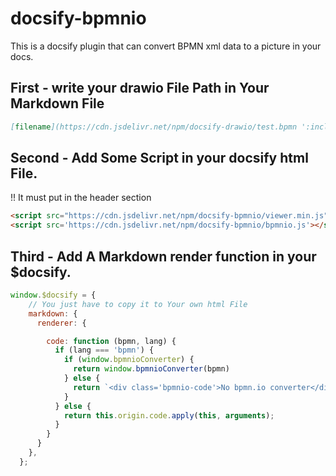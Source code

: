 # docsify-bpmnio

This is a docsify plugin that can convert BPMN xml data to a picture in your docs.

## First - write your drawio File Path in Your Markdown File

```md
[filename](https://cdn.jsdelivr.net/npm/docsify-drawio/test.bpmn ':include :type=bpmn')
```

## Second - Add Some Script in your docsify html File.

!! It must put in the header section 

```html
<script src="https://cdn.jsdelivr.net/npm/docsify-bpmnio/viewer.min.js"></script>
<script src='https://cdn.jsdelivr.net/npm/docsify-bpmnio/bpmnio.js'></script>
```

## Third - Add A Markdown render function in your $docsify.

```js
window.$docsify = {
    // You just have to copy it to Your own html File
    markdown: {
      renderer: {

        code: function (bpmn, lang) {
          if (lang === 'bpmn') {
            if (window.bpmnioConverter) {
              return window.bpmnioConverter(bpmn)
            } else {
              return `<div class='bpmnio-code'>No bpmn.io converter</div>`
            }
          } else {
            return this.origin.code.apply(this, arguments);
          }
        }
      }
    },
  };
```
